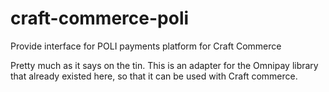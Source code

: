 # craft-commerce-poli
Provide interface for POLI payments platform for Craft Commerce

Pretty much as it says on the tin. This is an adapter for the Omnipay library that already existed here, so that it can be used with Craft commerce.
